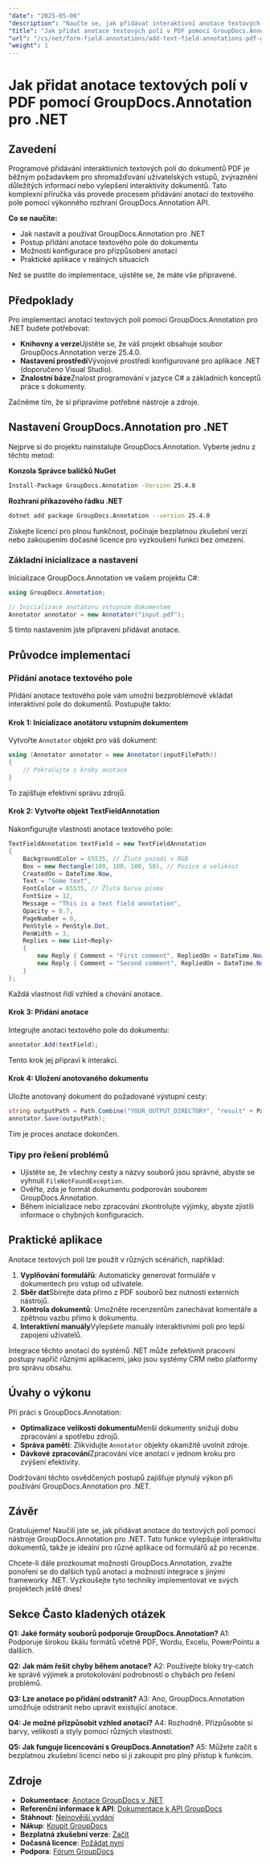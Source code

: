 ```yaml
---
"date": "2025-05-06"
"description": "Naučte se, jak přidávat interaktivní anotace textových polí do dokumentů PDF pomocí nástroje GroupDocs.Annotation pro .NET. Postupujte podle tohoto podrobného návodu a vylepšete interaktivitu dokumentu."
"title": "Jak přidat anotace textových polí v PDF pomocí GroupDocs.Annotation pro .NET (Výukový program)"
"url": "/cs/net/form-field-annotations/add-text-field-annotations-pdf-groupdocs-net/"
"weight": 1
---
```


# Jak přidat anotace textových polí v PDF pomocí GroupDocs.Annotation pro .NET

## Zavedení

Programové přidávání interaktivních textových polí do dokumentů PDF je běžným požadavkem pro shromažďování uživatelských vstupů, zvýraznění důležitých informací nebo vylepšení interaktivity dokumentů. Tato komplexní příručka vás provede procesem přidávání anotací do textového pole pomocí výkonného rozhraní GroupDocs.Annotation API.

**Co se naučíte:**
- Jak nastavit a používat GroupDocs.Annotation pro .NET
- Postup přidání anotace textového pole do dokumentu
- Možnosti konfigurace pro přizpůsobení anotací
- Praktické aplikace v reálných situacích

Než se pustíte do implementace, ujistěte se, že máte vše připravené.

## Předpoklady

Pro implementaci anotací textových polí pomocí GroupDocs.Annotation pro .NET budete potřebovat:
- **Knihovny a verze**Ujistěte se, že váš projekt obsahuje soubor GroupDocs.Annotation verze 25.4.0.
- **Nastavení prostředí**Vývojové prostředí konfigurované pro aplikace .NET (doporučeno Visual Studio).
- **Znalostní báze**Znalost programování v jazyce C# a základních konceptů práce s dokumenty.

Začněme tím, že si připravíme potřebné nástroje a zdroje.

## Nastavení GroupDocs.Annotation pro .NET

Nejprve si do projektu nainstalujte GroupDocs.Annotation. Vyberte jednu z těchto metod:

**Konzola Správce balíčků NuGet**
```bash
Install-Package GroupDocs.Annotation -Version 25.4.0
```

**Rozhraní příkazového řádku .NET**
```bash
dotnet add package GroupDocs.Annotation --version 25.4.0
```

Získejte licenci pro plnou funkčnost, počínaje bezplatnou zkušební verzí nebo zakoupením dočasné licence pro vyzkoušení funkcí bez omezení.

### Základní inicializace a nastavení

Inicializace GroupDocs.Annotation ve vašem projektu C#:
```csharp
using GroupDocs.Annotation;

// Inicializace anotátoru vstupním dokumentem
Annotator annotator = new Annotator("input.pdf");
```
S tímto nastavením jste připraveni přidávat anotace.

## Průvodce implementací

### Přidání anotace textového pole

Přidání anotace textového pole vám umožní bezproblémově vkládat interaktivní pole do dokumentů. Postupujte takto:

#### Krok 1: Inicializace anotátoru vstupním dokumentem
Vytvořte `Annotator` objekt pro váš dokument:
```csharp
using (Annotator annotator = new Annotator(inputFilePath))
{
    // Pokračujte s kroky anotace
}
```
To zajišťuje efektivní správu zdrojů.

#### Krok 2: Vytvořte objekt TextFieldAnnotation
Nakonfigurujte vlastnosti anotace textového pole:
```csharp
TextFieldAnnotation textField = new TextFieldAnnotation
{
    BackgroundColor = 65535, // Žluté pozadí v RGB
    Box = new Rectangle(100, 100, 100, 50), // Pozice a velikost
    CreatedOn = DateTime.Now,
    Text = "Some text",
    FontColor = 65535, // Žlutá barva písma
    FontSize = 12,
    Message = "This is a text field annotation",
    Opacity = 0.7,
    PageNumber = 0,
    PenStyle = PenStyle.Dot,
    PenWidth = 3,
    Replies = new List<Reply>
    {
        new Reply { Comment = "First comment", RepliedOn = DateTime.Now },
        new Reply { Comment = "Second comment", RepliedOn = DateTime.Now }
    }
};
```
Každá vlastnost řídí vzhled a chování anotace.

#### Krok 3: Přidání anotace
Integrujte anotaci textového pole do dokumentu:
```csharp
annotator.Add(textField);
```
Tento krok jej připraví k interakci.

#### Krok 4: Uložení anotovaného dokumentu
Uložte anotovaný dokument do požadované výstupní cesty:
```csharp
string outputPath = Path.Combine("YOUR_OUTPUT_DIRECTORY", "result" + Path.GetExtension(inputFilePath));
annotator.Save(outputPath);
```
Tím je proces anotace dokončen.

### Tipy pro řešení problémů
- Ujistěte se, že všechny cesty a názvy souborů jsou správné, abyste se vyhnuli `FileNotFoundException`.
- Ověřte, zda je formát dokumentu podporován souborem GroupDocs.Annotation.
- Během inicializace nebo zpracování zkontrolujte výjimky, abyste zjistili informace o chybných konfiguracích.

## Praktické aplikace

Anotace textových polí lze použít v různých scénářích, například:
1. **Vyplňování formulářů**: Automaticky generovat formuláře v dokumentech pro vstup od uživatele.
2. **Sběr dat**Sbírejte data přímo z PDF souborů bez nutnosti externích nástrojů.
3. **Kontrola dokumentů**: Umožněte recenzentům zanechávat komentáře a zpětnou vazbu přímo k dokumentu.
4. **Interaktivní manuály**Vylepšete manuály interaktivními poli pro lepší zapojení uživatelů.

Integrace těchto anotací do systémů .NET může zefektivnit pracovní postupy napříč různými aplikacemi, jako jsou systémy CRM nebo platformy pro správu obsahu.

## Úvahy o výkonu

Při práci s GroupDocs.Annotation:
- **Optimalizace velikosti dokumentu**Menší dokumenty snižují dobu zpracování a spotřebu zdrojů.
- **Správa paměti**: Zlikvidujte `Annotator` objekty okamžitě uvolnit zdroje.
- **Dávkové zpracování**Zpracování více anotací v jednom kroku pro zvýšení efektivity.

Dodržování těchto osvědčených postupů zajišťuje plynulý výkon při používání GroupDocs.Annotation pro .NET.

## Závěr

Gratulujeme! Naučili jste se, jak přidávat anotace do textových polí pomocí nástroje GroupDocs.Annotation pro .NET. Tato funkce vylepšuje interaktivitu dokumentů, takže je ideální pro různé aplikace od formulářů až po recenze.

Chcete-li dále prozkoumat možnosti GroupDocs.Annotation, zvažte ponoření se do dalších typů anotací a možností integrace s jinými frameworky .NET. Vyzkoušejte tyto techniky implementovat ve svých projektech ještě dnes!

## Sekce Často kladených otázek

**Q1: Jaké formáty souborů podporuje GroupDocs.Annotation?**
A1: Podporuje širokou škálu formátů včetně PDF, Wordu, Excelu, PowerPointu a dalších.

**Q2: Jak mám řešit chyby během anotace?**
A2: Používejte bloky try-catch ke správě výjimek a protokolování podrobností o chybách pro řešení problémů.

**Q3: Lze anotace po přidání odstranit?**
A3: Ano, GroupDocs.Annotation umožňuje odstranit nebo upravit existující anotace.

**Q4: Je možné přizpůsobit vzhled anotací?**
A4: Rozhodně. Přizpůsobte si barvy, velikosti a styly pomocí různých vlastností.

**Q5: Jak funguje licencování s GroupDocs.Annotation?**
A5: Můžete začít s bezplatnou zkušební licencí nebo si ji zakoupit pro plný přístup k funkcím.

## Zdroje
- **Dokumentace**: [Anotace GroupDocs v .NET](https://docs.groupdocs.com/annotation/net/)
- **Referenční informace k API**: [Dokumentace k API GroupDocs](https://reference.groupdocs.com/annotation/net/)
- **Stáhnout**: [Nejnovější vydání](https://releases.groupdocs.com/annotation/net/)
- **Nákup**: [Koupit GroupDocs](https://purchase.groupdocs.com/buy)
- **Bezplatná zkušební verze**: [Začít](https://releases.groupdocs.com/annotation/net/)
- **Dočasná licence**: [Požádat nyní](https://purchase.groupdocs.com/temporary-license/)
- **Podpora**: [Fórum GroupDocs](https://forum.groupdocs.com/c/annotation/)